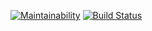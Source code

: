 [![Maintainability](https://api.codeclimate.com/v1/badges/cb998024a014890af6f2/maintainability)](https://codeclimate.com/github/mgurbanzade/gendiff/maintainability)
[![Build Status](https://travis-ci.org/mgurbanzade/gendiff.svg?branch=master)](https://travis-ci.org/mgurbanzade/gendiff)
